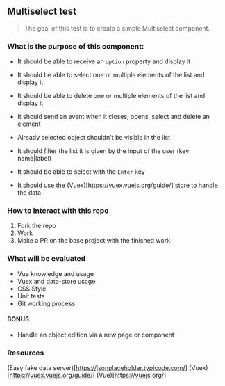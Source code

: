 ## Multiselect test

> The goal of this test is to create a simple Multiselect component.

### What is the purpose of this component:

- It should be able to receive an `option` property and display it
- It should be able to select one or multiple elements of the list and display it
- It should be able to delete one or multiple elements of the list and display it
- It should send an event when it closes, opens, select and delete an element
- Already selected object shouldn't be visible in the list

- It should filter the list it is given by the input of the user (key: name|label)
- It should be able to select with the `Enter` key

- It should use the (Vuex)[https://vuex.vuejs.org/guide/] store to handle the data

### How to interact with this repo

1) Fork the repo
2) Work
3) Make a PR on the base project with the finished work

### What will be evaluated

- Vue knowledge and usage
- Vuex and data-store usage
- CSS Style
- Unit tests
- Git working process

#### BONUS

- Handle an object edition via a new page or component

### Resources

(Easy fake data server)[https://jsonplaceholder.typicode.com/]
(Vuex)[https://vuex.vuejs.org/guide/]
(Vue)[https://vuejs.org/]
